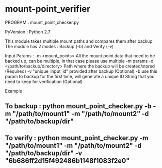 # mount-point_verifier

PROGRAM : mount_point_checker.py

PyVersion : Python 2.7

This module takes multiple mount paths and compares them after backup
The module has 2 modes : Backup (-b) and Verify (-v)

Input Params : 
  -m <mount_points> All the mount point data that need to be backed up, 
        can be multiple, in that case please use multiple -m params
  -d </path/to/backup/directory> Path where the backup will be created/stored (Required)
  -v "unique_input_id" provided after backup (Optional)
  -b use this param to backup for the first time,
        will generate a unique ID String that you need to keep for verification (Optional)

Example : 
 ## To backup : python mount_point_checker.py -b -m "/path/to/mount1" -m "/path/to/mount2" -d "/path/to/backup/dir"
 ## To verify : python mount_point_checker.py -m "/path/to/mount1" -m "/path/to/mount2" -d "/path/to/backup/dir" -v "6b686ff2d15f492486b1148f1083f2e0"

